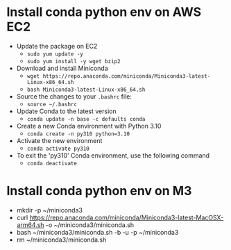 # Install conda python env on AWS EC2
- Update the package on EC2
  - ```sudo yum update -y```
  - ```sudo yum install -y wget bzip2```
- Download and install Miniconda
  - ```wget https://repo.anaconda.com/miniconda/Miniconda3-latest-Linux-x86_64.sh```
  - ```bash Miniconda3-latest-Linux-x86_64.sh```
- Source the changes to your `.bashrc` file:
  - `source ~/.bashrc`
- Update Conda to the latest version
  - `conda update -n base -c defaults conda`
- Create a new Conda environment with Python 3.10
  - `conda create -n py310 python=3.10` 
- Activate the new environment
  - `conda activate py310` 
- To exit the 'py310' Conda environment, use the following command
  - `conda deactivate`

# Install conda python env on M3
- mkdir -p ~/miniconda3
- curl https://repo.anaconda.com/miniconda/Miniconda3-latest-MacOSX-arm64.sh -o ~/miniconda3/miniconda.sh
- bash ~/miniconda3/miniconda.sh -b -u -p ~/miniconda3
- rm ~/miniconda3/miniconda.sh
